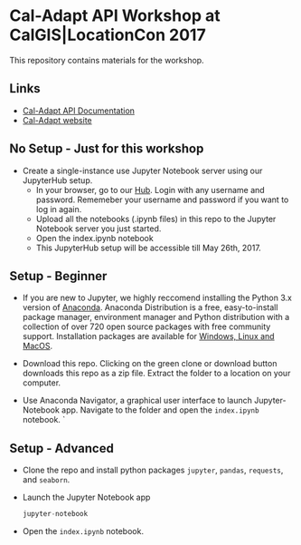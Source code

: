 # Cal-Adapt API Workshop at CalGIS|LocationCon 2017

This repository contains materials for the workshop.


## Links
- [Cal-Adapt API Documentation](https://berkeley-gif.github.io/caladapt-docs/index.html)
- [Cal-Adapt website](beta.cal-adapt.org)

## No Setup - Just for this workshop
- Create a single-instance use Jupyter Notebook server using our JupyterHub setup.
	- In your browser, go to our [Hub](http://35.185.246.188). Login with any username and password. Rememeber your username and password if you want to log in again. 
	- Upload all the notebooks (.ipynb files) in this repo to the Jupyter Notebook server you just started.
	- Open the index.ipynb notebook
	- This JupyterHub setup will be accessible till May 26th, 2017.

## Setup - Beginner
- If you are new to Jupyter, we highly reccomend installing the Python 3.x version of [Anaconda](http://jupyter.org/install.html). Anaconda Distribution is a free, easy-to-install package manager, environment manager and Python distribution with a collection of over 720 open source packages with free community support. Installation packages are available for [Windows, Linux and MacOS](https://www.continuum.io/downloads).

- Download this repo. Clicking on the green clone or download button downloads this repo as a zip file. Extract the folder to a location on your computer.

- Use Anaconda Navigator, a graphical user interface to launch Jupyter-Notebook app. Navigate to the folder and open the `index.ipynb` notebook.
`

## Setup - Advanced
- Clone the repo and install python packages `jupyter`, `pandas`, `requests`, and `seaborn`.
- Launch the Jupyter Notebook app

	```python
	jupyter-notebook
	```

- Open the `index.ipynb` notebook.
